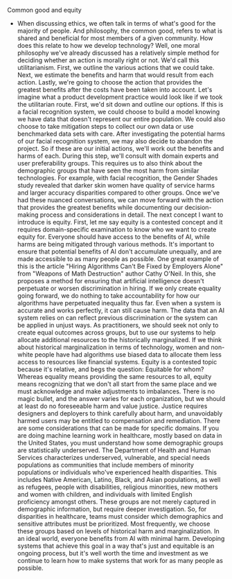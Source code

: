 Common good and equity
- When discussing ethics, we often talk in terms of what's good for the majority of people. And philosophy, the common good, refers to what is shared and beneficial for most members of a given community. How does this relate to how we develop technology? Well, one moral philosophy we've already discussed has a relatively simple method for deciding whether an action is morally right or not. We'd call this utilitarianism. First, we outline the various actions that we could take. Next, we estimate the benefits and harm that would result from each action. Lastly, we're going to choose the action that provides the greatest benefits after the costs have been taken into account. Let's imagine what a product development practice would look like if we took the utilitarian route. First, we'd sit down and outline our options. If this is a facial recognition system, we could choose to build a model knowing we have data that doesn't represent our entire population. We could also choose to take mitigation steps to collect our own data or use benchmarked data sets with care. After investigating the potential harms of our facial recognition system, we may also decide to abandon the project. So if these are our initial actions, we'll work out the benefits and harms of each. During this step, we'll consult with domain experts and user preferability groups. This requires us to also think about the demographic groups that have seen the most harm from similar technologies. For example, with facial recognition, the Gender Shades study revealed that darker skin women have quality of service harms and larger accuracy disparities compared to other groups. Once we've had these nuanced conversations, we can move forward with the action that provides the greatest benefits while documenting our decision-making process and considerations in detail. The next concept I want to introduce is equity. First, let me say equity is a contested concept and it requires domain-specific examination to know who we want to create equity for. Everyone should have access to the benefits of AI, while harms are being mitigated through various methods. It's important to ensure that potential benefits of AI don't accumulate unequally, and are made accessible to as many people as possible. One great example of this is the article "Hiring Algorithms Can't Be Fixed by Employers Alone" from "Weapons of Math Destruction" author Cathy O'Neil. In this, she proposes a method for ensuring that artificial intelligence doesn't perpetuate or worsen discrimination in hiring. If we only create equality going forward, we do nothing to take accountability for how our algorithms have perpetuated inequality thus far. Even when a system is accurate and works perfectly, it can still cause harm. The data that an AI system relies on can reflect previous discrimination or the system can be applied in unjust ways. As practitioners, we should seek not only to create equal outcomes across groups, but to use our systems to help allocate additional resources to the historically marginalized. If we think about historical marginalization in terms of technology, women and non-white people have had algorithms use biased data to allocate them less access to resources like financial systems. Equity is a contested topic because it's relative, and begs the question: Equitable for whom? Whereas equality means providing the same resources to all, equity means recognizing that we don't all start from the same place and we must acknowledge and make adjustments to imbalances. There is no magic bullet, and the answer varies for each organization, but we should at least do no foreseeable harm and value justice. Justice requires designers and deployers to think carefully about harm, and unavoidably harmed users may be entitled to compensation and remediation. There are some considerations that can be made for specific domains. If you are doing machine learning work in healthcare, mostly based on data in the United States, you must understand how some demographic groups are statistically underserved. The Department of Health and Human Services characterizes underserved, vulnerable, and special needs populations as communities that include members of minority populations or individuals who've experienced health disparities. This includes Native American, Latino, Black, and Asian populations, as well as refugees, people with disabilities, religious minorities, new mothers and women with children, and individuals with limited English proficiency amongst others. These groups are not merely captured in demographic information, but require deeper investigation. So, for disparities in healthcare, teams must consider which demographics and sensitive attributes must be prioritized. Most frequently, we choose these groups based on levels of historical harm and marginalization. In an ideal world, everyone benefits from AI with minimal harm. Developing systems that achieve this goal in a way that's just and equitable is an ongoing process, but it's well worth the time and investment as we continue to learn how to make systems that work for as many people as possible.